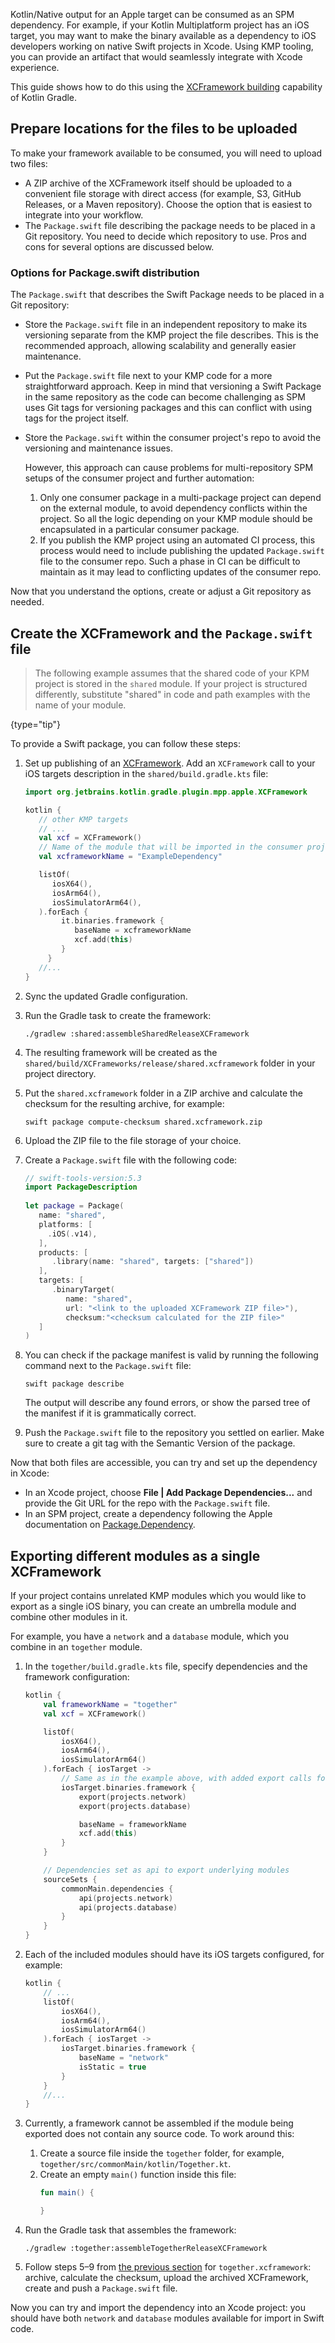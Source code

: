 [//]: # (title: Swift Package export setup)

Kotlin/Native output for an Apple target can be consumed as an SPM dependency.
For example, if your Kotlin Multiplatform project has an iOS target, you may want to make the binary available
as a dependency to iOS developers working on native Swift projects in Xcode. Using KMP tooling, you can provide
an artifact that would seamlessly integrate with Xcode experience.

This guide shows how to do this using the [XCFramework building](multiplatform-build-native-binaries.md#build-xcframeworks)
capability of Kotlin Gradle.

## Prepare locations for the files to be uploaded

To make your framework available to be consumed, you will need to upload two files:
* A ZIP archive of the XCFramework itself should be uploaded to a convenient file storage with direct access (for example,
S3, GitHub Releases, or a Maven repository). Choose the option that is easiest to integrate into your workflow.
* The `Package.swift` file describing the package needs to be placed in a Git repository. You need to decide which
repository to use. Pros and cons for several options are discussed below.

### Options for Package.swift distribution
The `Package.swift` that describes the Swift Package needs to be placed in a Git repository:
* Store the `Package.swift` file in an independent repository to make its versioning separate from the
KMP project the file describes. This is the recommended approach, allowing scalability and generally easier
maintenance.
* Put the `Package.swift` file next to your KMP code for a more straightforward approach. Keep in mind that versioning
a Swift Package in the same repository as the code can become challenging as SPM uses Git tags for versioning packages
and this can conflict with using tags for the project itself. 
* Store the `Package.swift` within the consumer project's repo to avoid the versioning and maintenance issues.

  However, this approach can cause problems for multi-repository SPM setups of the consumer project and further automation:
  1. Only one consumer package in a multi-package project can depend on the external module, to avoid dependency conflicts
  within the project. So all the logic depending on your KMP module should be encapsulated in a particular consumer package.
  2. If you publish the KMP project using an automated CI process, this process would need to include publishing the
  updated `Package.swift` file to the consumer repo. Such a phase in CI can be difficult to maintain as it may lead
  to conflicting updates of the consumer repo.

Now that you understand the options, create or adjust a Git repository as needed.

## Create the XCFramework and the `Package.swift` file

> The following example assumes that the shared code of your KPM project is stored in the `shared` module.
> If your project is structured differently, substitute "shared" in code and path examples with the name of your module.  
>
{type="tip"}

To provide a Swift package, you can follow these steps:
1. Set up publishing of an [XCFramework](multiplatform-build-native-binaries.md#build-xcframeworks). Add an `XCFramework`
call to your iOS targets description in the `shared/build.gradle.kts` file:
   ```kotlin
   import org.jetbrains.kotlin.gradle.plugin.mpp.apple.XCFramework
   
   kotlin {
      // other KMP targets
      // ...
      val xcf = XCFramework()
      // Name of the module that will be imported in the consumer project
      val xcframeworkName = "ExampleDependency"
   
      listOf(
         iosX64(),
         iosArm64(),
         iosSimulatorArm64(),
      ).forEach {
           it.binaries.framework {
              baseName = xcframeworkName
              xcf.add(this)
           }
        }
      //...
   }
   ```
2. Sync the updated Gradle configuration.
3. Run the Gradle task to create the framework:
   
   `./gradlew :shared:assembleSharedReleaseXCFramework`
4. The resulting framework will be created as the `shared/build/XCFrameworks/release/shared.xcframework` folder in your project directory.
5. Put the `shared.xcframework` folder in a ZIP archive and calculate the checksum for the resulting archive, for example:
   
   `swift package compute-checksum shared.xcframework.zip`
6. Upload the ZIP file to the file storage of your choice.
7. Create a `Package.swift` file with the following code:
   ```Swift
   // swift-tools-version:5.3
   import PackageDescription
    
   let package = Package(
      name: "shared",
      platforms: [
        .iOS(.v14),
      ],
      products: [
         .library(name: "shared", targets: ["shared"])
      ],
      targets: [
         .binaryTarget(
            name: "shared",
            url: "<link to the uploaded XCFramework ZIP file>"),
            checksum:"<checksum calculated for the ZIP file>"
      ]
   )
   ```
8. You can check if the package manifest is valid by running the following command next to the `Package.swift` file:

    ```shell
    swift package describe
    ```
    
    The output will describe any found errors, or show the parsed tree of the manifest if it is grammatically correct. 
9. Push the `Package.swift` file to the repository you settled on earlier. Make sure to create a git tag with the
Semantic Version of the package.

Now that both files are accessible, you can try and set up the dependency in Xcode:
* In an Xcode project, choose **File | Add Package Dependencies...** and provide the Git URL for the repo with
the `Package.swift` file.
* In an SPM project, create a dependency following the Apple documentation on [Package.Dependency](https://developer.apple.com/documentation/packagedescription/package/dependency).

## Exporting different modules as a single XCFramework

If your project contains unrelated KMP modules which you would like to export as a single iOS binary, you can create
an umbrella module and combine other modules in it.

For example, you have a `network` and a `database` module, which you combine in an `together` module.

1. In the `together/build.gradle.kts` file, specify dependencies and the framework configuration:

    ```kotlin
    kotlin {
        val frameworkName = "together"
        val xcf = XCFramework()
    
        listOf(
            iosX64(),
            iosArm64(),
            iosSimulatorArm64()
        ).forEach { iosTarget ->
            // Same as in the example above, with added export calls for dependencies
            iosTarget.binaries.framework {
                export(projects.network)
                export(projects.database)
    
                baseName = frameworkName
                xcf.add(this)
            }
        }
    
        // Dependencies set as api to export underlying modules
        sourceSets {
            commonMain.dependencies {
                api(projects.network)
                api(projects.database)
            }
        }
    }
    ```

2. Each of the included modules should have its iOS targets configured, for example:

    ```kotlin
    kotlin {
        // ...
        listOf(
            iosX64(),
            iosArm64(),
            iosSimulatorArm64()
        ).forEach { iosTarget ->
            iosTarget.binaries.framework {
                baseName = "network"
                isStatic = true
            }
        }
        //...
    }
    ```

3. Currently, a framework cannot be assembled if the module being exported does not contain any source code. To work around
this:
   1. Create a source file inside the `together` folder, for example, `together/src/commonMain/kotlin/Together.kt`.
   2. Create an empty `main()` function inside this file:
       ```kotlin
      fun main() {

      }
       ```

4. Run the Gradle task that assembles the framework:

    ```shell
    ./gradlew :together:assembleTogetherReleaseXCFramework
    ```

5. Follow steps 5–9 from [the previous section](#create-the-xcframework-and-the-package-swift-file) for `together.xcframework`: archive, calculate the checksum, upload
the archived XCFramework, create and push a `Package.swift` file.

Now you can try and import the dependency into an Xcode project: you should have both `network` and `database` modules
available for import in Swift code.